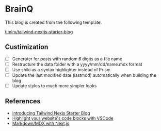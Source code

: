 # BrainQ

This blog is created from the following template.

[timlrx/tailwind-nextjs-starter-blog](https://github.com/timlrx/tailwind-nextjs-starter-blog)

## Custimization

- [ ] Generater for posts with random 6 digits as a file name
- [ ] Restructure the data folder with a yyyy/mm/dd/name.mdx format
- [ ] Use shiki as a syntax highlighter instead of Prism
- [ ] Update the last modified date (lastmod) automatically when building the blog
- [ ] Update styles to much more simpler looks

## References

* [Introducing Tailwind Nexjs Starter Blog](https://www.timlrx.com/blog/introducing-tailwind-nextjs-starter-blog)
* [Highlight your website's code blocks with VSCode](https://miguelpiedrafita.com/vscode-highlighting)
* [Markdown/MDX with Next.js](https://nextjs.org/blog/markdown)